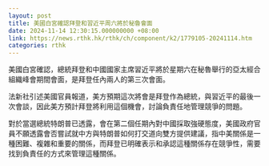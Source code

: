 ```yaml
---
layout: post
title: 美國白宮確認拜登和習近平周六將於秘魯會面
date: 2024-11-14 12:30:15.000000000 +08:00
link: https://news.rthk.hk/rthk/ch/component/k2/1779105-20241114.htm
categories: rthk
---
```


美國白宮確認，總統拜登和中國國家主席習近平將於星期六在秘魯舉行的亞太經合組織峰會期間會面，是拜登任內兩人的第三次會面。

法新社引述美國官員報道，美方預期這次將會是拜登作為總統，與習近平的最後一次會談，因此美方預計拜登將利用這個機會，討論負責任地管理競爭的問題。

對於當選總統特朗普已透露，會在第二個任期內對中國採取強硬態度，美國政府官員不願透露會否嘗試就中方與特朗普如何打交道向雙方提供建議，指中美關係是一種困難、複雜和重要的關係，而拜登已明確表示和承認這種關係存在競爭性，需要找到負責任的方式來管理這種關係。
